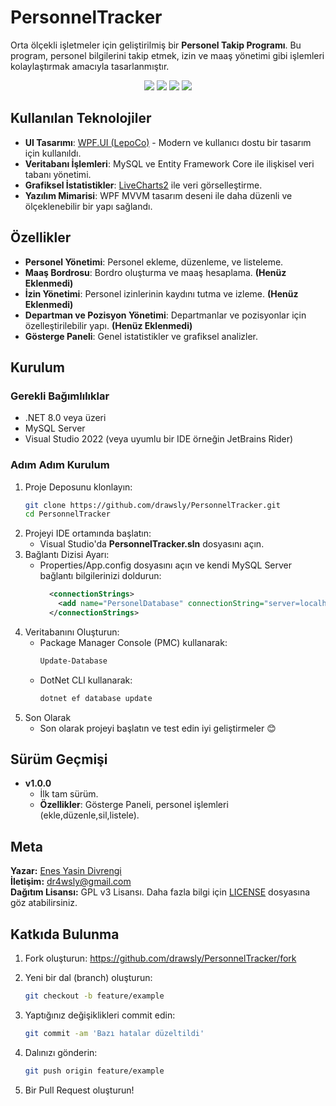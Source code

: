 # PersonnelTracker

Orta ölçekli işletmeler için geliştirilmiş bir **Personel Takip Programı**. Bu program, personel bilgilerini takip etmek, izin ve maaş yönetimi gibi işlemleri kolaylaştırmak amacıyla tasarlanmıştır.

<p align="center">
  <img src="https://img.shields.io/github/contributors/drawsly/PersonnelTracker?color=dark-green">
  <img src="https://img.shields.io/github/forks/drawsly/PersonnelTracker?style=social">
  <img src="https://img.shields.io/github/issues/drawsly/PersonnelTracker">
  <img src="https://img.shields.io/github/license/drawsly/PersonnelTracker">
</p>

## Kullanılan Teknolojiler

- **UI Tasarımı**: [WPF.UI (LepoCo)](https://github.com/lepoco/wpfui) - Modern ve kullanıcı dostu bir tasarım için kullanıldı.
- **Veritabanı İşlemleri**: MySQL ve Entity Framework Core ile ilişkisel veri tabanı yönetimi.
- **Grafiksel İstatistikler**: [LiveCharts2](https://github.com/beto-rodriguez/LiveCharts2) ile veri görselleştirme.
- **Yazılım Mimarisi**: WPF MVVM tasarım deseni ile daha düzenli ve ölçeklenebilir bir yapı sağlandı.

## Özellikler

- **Personel Yönetimi**: Personel ekleme, düzenleme, ve listeleme.
- **Maaş Bordrosu**: Bordro oluşturma ve maaş hesaplama. **(Henüz Eklenmedi)**
- **İzin Yönetimi**: Personel izinlerinin kaydını tutma ve izleme. **(Henüz Eklenmedi)**
- **Departman ve Pozisyon Yönetimi**: Departmanlar ve pozisyonlar için özelleştirilebilir yapı. **(Henüz Eklenmedi)**
- **Gösterge Paneli**: Genel istatistikler ve grafiksel analizler.

## Kurulum

### Gerekli Bağımlılıklar

- .NET 8.0 veya üzeri
- MySQL Server
- Visual Studio 2022 (veya uyumlu bir IDE örneğin JetBrains Rider)

### Adım Adım Kurulum

1. Proje Deposunu klonlayın:
   ```sh
   git clone https://github.com/drawsly/PersonnelTracker.git
   cd PersonnelTracker
   ```
2. Projeyi IDE ortamında başlatın:
   - Visual Studio'da **PersonnelTracker.sln** dosyasını açın.
3. Bağlantı Dizisi Ayarı:
   - Properties/App.config dosyasını açın ve kendi MySQL Server bağlantı bilgilerinizi doldurun:
     ```xml
       <connectionStrings>
         <add name="PersonelDatabase" connectionString="server=localhost;database=personel_data;user=root;password="/>
       </connectionStrings>
     ```
4. Veritabanını Oluşturun:
   - Package Manager Console (PMC) kullanarak:
     ```sh
     Update-Database
     ```
   - DotNet CLI kullanarak:
     ```sh
     dotnet ef database update
     ```
5. Son Olarak
   - Son olarak projeyi başlatın ve test edin iyi geliştirmeler 😊

## Sürüm Geçmişi

- **v1.0.0**
  - İlk tam sürüm.
  - **Özellikler**: Gösterge Paneli, personel işlemleri (ekle,düzenle,sil,listele).

## Meta

**Yazar:** [Enes Yasin Divrengi](https://github.com/drawsly)  
**İletişim:** [dr4wsly@gmail.com](mailto:dr4wsly@gmail.com)  
**Dağıtım Lisansı:** GPL v3 Lisansı. Daha fazla bilgi için [LICENSE](https://github.com/drawsly/PersonnelTracker/blob/master/LICENSE) dosyasına göz atabilirsiniz.

## Katkıda Bulunma

1. Fork oluşturun: https://github.com/drawsly/PersonnelTracker/fork

2. Yeni bir dal (branch) oluşturun:
   ```bash
   git checkout -b feature/example
   ```
3. Yaptığınız değişiklikleri commit edin:
   ```bash
   git commit -am 'Bazı hatalar düzeltildi'
   ```
4. Dalınızı gönderin:
   ```bash
   git push origin feature/example
   ```
5. Bir Pull Request oluşturun!
